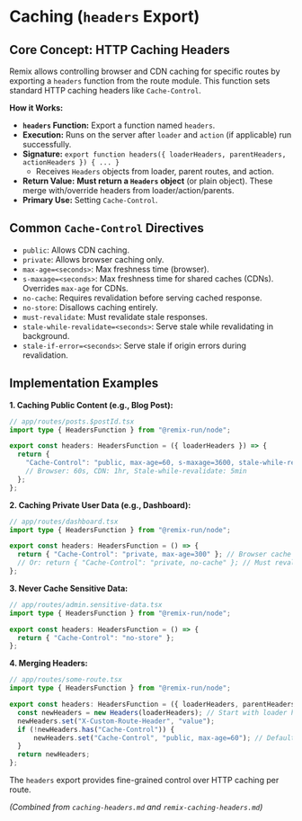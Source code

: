 # Caching (`headers` Export)

## Core Concept: HTTP Caching Headers

Remix allows controlling browser and CDN caching for specific routes by exporting a `headers` function from the route module. This function sets standard HTTP caching headers like `Cache-Control`.

**How it Works:**

*   **`headers` Function:** Export a function named `headers`.
*   **Execution:** Runs on the server after `loader` and `action` (if applicable) run successfully.
*   **Signature:** `export function headers({ loaderHeaders, parentHeaders, actionHeaders }) { ... }`
    *   Receives `Headers` objects from loader, parent routes, and action.
*   **Return Value:** **Must return a `Headers` object** (or plain object). These merge with/override headers from loader/action/parents.
*   **Primary Use:** Setting `Cache-Control`.

## Common `Cache-Control` Directives

*   `public`: Allows CDN caching.
*   `private`: Allows browser caching only.
*   `max-age=<seconds>`: Max freshness time (browser).
*   `s-maxage=<seconds>`: Max freshness time for shared caches (CDNs). Overrides `max-age` for CDNs.
*   `no-cache`: Requires revalidation before serving cached response.
*   `no-store`: Disallows caching entirely.
*   `must-revalidate`: Must revalidate stale responses.
*   `stale-while-revalidate=<seconds>`: Serve stale while revalidating in background.
*   `stale-if-error=<seconds>`: Serve stale if origin errors during revalidation.

## Implementation Examples

**1. Caching Public Content (e.g., Blog Post):**

```typescript
// app/routes/posts.$postId.tsx
import type { HeadersFunction } from "@remix-run/node";

export const headers: HeadersFunction = ({ loaderHeaders }) => {
  return {
    "Cache-Control": "public, max-age=60, s-maxage=3600, stale-while-revalidate=300",
    // Browser: 60s, CDN: 1hr, Stale-while-revalidate: 5min
  };
};
```

**2. Caching Private User Data (e.g., Dashboard):**

```typescript
// app/routes/dashboard.tsx
import type { HeadersFunction } from "@remix-run/node";

export const headers: HeadersFunction = () => {
  return { "Cache-Control": "private, max-age=300" }; // Browser cache 5 mins
  // Or: return { "Cache-Control": "private, no-cache" }; // Must revalidate
};
```

**3. Never Cache Sensitive Data:**

```typescript
// app/routes/admin.sensitive-data.tsx
import type { HeadersFunction } from "@remix-run/node";

export const headers: HeadersFunction = () => {
  return { "Cache-Control": "no-store" };
};
```

**4. Merging Headers:**

```typescript
// app/routes/some-route.tsx
import type { HeadersFunction } from "@remix-run/node";

export const headers: HeadersFunction = ({ loaderHeaders, parentHeaders }) => {
  const newHeaders = new Headers(loaderHeaders); // Start with loader headers
  newHeaders.set("X-Custom-Route-Header", "value");
  if (!newHeaders.has("Cache-Control")) {
      newHeaders.set("Cache-Control", "public, max-age=60"); // Default
  }
  return newHeaders;
};
```

The `headers` export provides fine-grained control over HTTP caching per route.

*(Combined from `caching-headers.md` and `remix-caching-headers.md`)*